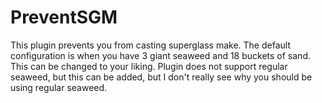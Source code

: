 # PreventSGM
This plugin prevents you from casting superglass make. The default configuration is when you have 
3 giant seaweed and 18 buckets of sand. This can be changed to your liking. Plugin does not support
regular seaweed, but this can be added, but I don't really see why you should be using regular seaweed.